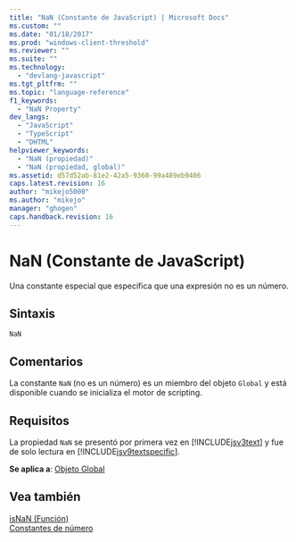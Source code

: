 ```yaml
---
title: "NaN (Constante de JavaScript) | Microsoft Docs"
ms.custom: ""
ms.date: "01/18/2017"
ms.prod: "windows-client-threshold"
ms.reviewer: ""
ms.suite: ""
ms.technology: 
  - "devlang-javascript"
ms.tgt_pltfrm: ""
ms.topic: "language-reference"
f1_keywords: 
  - "NaN Property"
dev_langs: 
  - "JavaScript"
  - "TypeScript"
  - "DHTML"
helpviewer_keywords: 
  - "NaN (propiedad)"
  - "NaN (propiedad, global)"
ms.assetid: d57d52ab-81e2-42a5-9360-99a489eb9406
caps.latest.revision: 16
author: "mikejo5000"
ms.author: "mikejo"
manager: "ghogen"
caps.handback.revision: 16
---
```

# NaN (Constante de JavaScript)
Una constante especial que especifica que una expresión no es un número.  
  
## Sintaxis  
  
```  
NaN   
```  
  
## Comentarios  
 La constante `NaN` \(no es un número\) es un miembro del objeto `Global` y está disponible cuando se inicializa el motor de scripting.  
  
## Requisitos  
 La propiedad `NaN` se presentó por primera vez en [!INCLUDE[jsv3text](../../javascript/reference/includes/jsv3text-md.md)] y fue de solo lectura en [!INCLUDE[jsv9textspecific](../../javascript/reference/includes/jsv9textspecific-md.md)].  
  
 **Se aplica a**: [Objeto Global](../../javascript/reference/global-object-javascript.md)  
  
## Vea también  
 [isNaN \(Función\)](../../javascript/reference/isnan-function-javascript.md)   
 [Constantes de número](../../javascript/reference/number-constants-javascript.md)